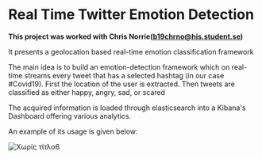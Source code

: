 # Real Time Twitter Emotion Detection


**This project was worked with Chris Norrie(b19chrno@his.student.se)**

It presents a geolocation based real-time emotion classification framework

The main idea is to build an emotion-detection framework which on real-time streams every tweet that has a selected hashtag (in our case #Covid19).
First the location of the user is extracted. Then tweets are classified as either happy, angry, sad, or scared 

The acquired information is loaded through elasticsearch into a Kibana's Dashboard offering various analytics.

An example of its usage is given below:

![Χωρίς τίτλο6](https://user-images.githubusercontent.com/70523417/91851315-9db6a200-ec67-11ea-89a9-986d2611f544.png)
